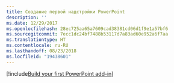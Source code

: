 ```yaml
---
title: Создание первой надстройки PowerPoint
description: ''
ms.date: 12/29/2017
ms.openlocfilehash: 28ec725aa65a7609cad38381cd06d1f9e1a57bf6
ms.sourcegitcommit: 7ecc1dc24bf7488b53117d7a83ad60e952a6f7aa
ms.translationtype: HT
ms.contentlocale: ru-RU
ms.lasthandoff: 08/23/2018
ms.locfileid: "19438601"
---
```

[!include[Build your first PowerPoint add-in](../includes/file-get-started-powerpoint.md)]